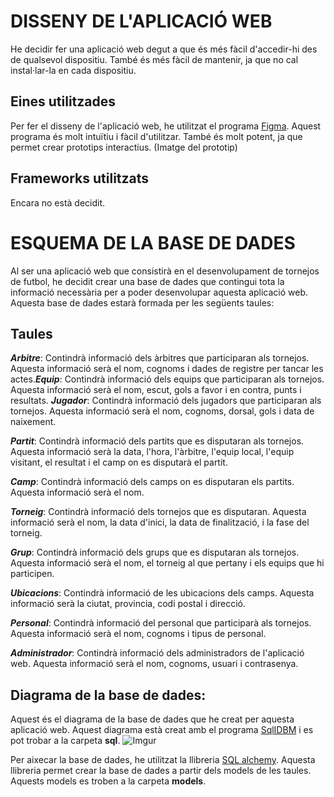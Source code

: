 # DISSENY DE L'APLICACIÓ WEB
He decidir fer una aplicació web degut a que és més fàcil d'accedir-hi des de qualsevol dispositiu. També és més fàcil de mantenir, ja que no cal instal·lar-la en cada dispositiu.

## Eines utilitzades
Per fer el disseny de l'aplicació web, he utilitzat el programa [Figma](https://www.figma.com/). Aquest programa és molt intuïtiu i fàcil d'utilitzar. També és molt potent, ja que permet crear prototips interactius. (Imatge del prototip)

## Frameworks utilitzats
Encara no està decidit.

# ESQUEMA DE LA BASE DE DADES
Al ser una aplicació web que consistirà en el desenvolupament de tornejos de futbol, he decidit crear una base de dades que contingui tota la informació necessària per a poder desenvolupar aquesta aplicació web. Aquesta base de dades estarà formada per les següents taules:

## Taules
 ***Arbitre***: Contindrà informació dels àrbitres que participaran als tornejos. Aquesta informació serà el nom, cognoms i dades de registre per tancar les actes.***Equip***: Contindrà informació dels equips que participaran als tornejos. Aquesta informació serà el nom, escut, gols a favor i en contra, punts i resultats.
 ***Jugador***: Contindrà informació dels jugadors que participaran als tornejos. Aquesta informació serà el nom, cognoms, dorsal, gols i data de naixement.

 ***Partit***: Contindrà informació dels partits que es disputaran als tornejos. Aquesta informació serà la data, l'hora, l'àrbitre, l'equip local, l'equip visitant, el resultat i el camp on es disputarà el partit.

 ***Camp***: Contindrà informació dels camps on es disputaran els partits. Aquesta informació serà el nom.

 ***Torneig***: Contindrà informació dels tornejos que es disputaran. Aquesta informació serà el nom, la data d'inici, la data de finalització, i la fase del torneig.

 ***Grup***: Contindrà informació dels grups que es disputaran als tornejos. Aquesta informació serà el nom, el torneig al que pertany i els equips que hi participen.

 ***Ubicacions***: Contindrà informació de les ubicacions dels camps. Aquesta informació serà la ciutat, provincia, codi postal i direcció.

 ***Personal***: Contindrà informació del personal que participarà als tornejos. Aquesta informació serà el nom, cognoms i tipus de personal.
 
 ***Administrador***: Contindrà informació dels administradors de l'aplicació web. Aquesta informació serà el nom, cognoms, usuari i contrasenya.

## Diagrama de la base de dades:

Aquest és el diagrama de la base de dades que he creat per aquesta aplicació web. Aquest diagrama està creat amb el programa [SqlIDBM](https://app.sqldbm.com/) i es pot trobar a la carpeta **sql**.
![Imgur](https://i.ibb.co/PtKFynT/diagrama-ER-bbdd.png)

Per aixecar la base de dades, he utilitzat la llibreria [SQL alchemy](https://www.sqlalchemy.org/). Aquesta llibreria permet crear la base de dades a partir dels models de les taules. Aquests models es troben a la carpeta **models**.